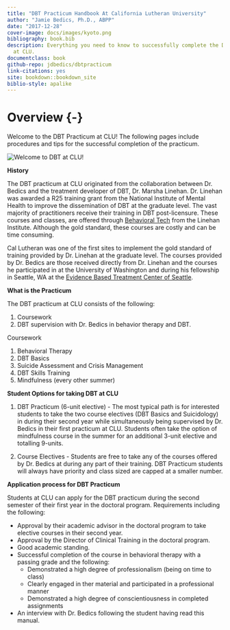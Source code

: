 ```yaml
--- 
title: "DBT Practicum Handbook At California Lutheran University"
author: "Jamie Bedics, Ph.D., ABPP"
date: "2017-12-28"
cover-image: docs/images/kyoto.png
bibliography: book.bib
description: Everything you need to know to successfully complete the DBT Practicum
  at CLU.
documentclass: book
github-repo: jdbedics/dbtpracticum
link-citations: yes
site: bookdown::bookdown_site
biblio-style: apalike
---
```


# Overview {-}

Welcome to the DBT Practicum at CLU!  The following pages include procedures and tips for the successful completion of the practicum.

![Welcome to DBT at CLU!](images/kyoto.png)

**History**

The DBT practicum at CLU originated from the collaboration between Dr. Bedics and the treatment developer of DBT, Dr. Marsha Linehan. Dr. Linehan was awarded a R25 training grant from the National Institute of Mental Health to improve the dissemination of DBT at the graduate level. The vast majority of practitioners receive their training in DBT post-licensure.  These courses and classes, are offered through <a  href="https://behavioraltech.org/">Behavioral Tech</a> from the Linehan Institute. Although the gold standard, these courses are costly and can be time consuming.  

Cal Lutheran was one of the first sites to implement the gold standard of training provided by Dr. Linehan at the graduate level.  The courses provided by Dr. Bedics are those received directly from Dr. Linehan and the courses he participated in at the University of Washington and during his fellowship in Seattle, WA at the <a  href="http://ebtseattle.com/">Evidence Based Treatment Center of Seattle</a>.  

**What is the Practicum**

The DBT practicum at CLU consists of the following:
1. Coursework
2. DBT supervision with Dr. Bedics in behavior therapy and DBT.

Coursework
1. Behavioral Therapy
2. DBT Basics
3. Suicide Assessment and Crisis Management
4. DBT Skills Training
5. Mindfulness (every other summer)

**Student Options for taking DBT at CLU**

1. DBT Practicum (6-unit elective) - The most typical path is for interested students to take the two course electives (DBT Basics and Suicidology) in during their second year while simultaneously being supervised by Dr. Bedics in their first practicum at CLU. Students often take the option of mindfulness course in the summer for an additional 3-unit elective and totalling 9-units. 

2. Course Electives - Students are free to take any of the courses offered by Dr. Bedics at during any part of their training.  DBT Practicum students will always have priority and class sized are capped at a smaller number.

**Application process for DBT Practicum** 

Students at CLU can apply for the DBT practicum during the second semester of their first year in the doctoral program.  Requirements including the following:

  * Approval by their academic advisor in the doctoral program to take elective courses in their second year.
  * Approval by the Director of Clinical Training in the doctoral program.
  * Good academic standing.
  * Successful completion of the course in behavioral therapy with a passing grade and the following:
    * Demonstrated a high degree of professionalism (being on time to class)
    * Clearly engaged in ther material and participated in a professional manner
    * Demonstrated a high degree of conscientiousness in completed assignments
  * An interview with Dr. Bedics following the student having read this manual.











